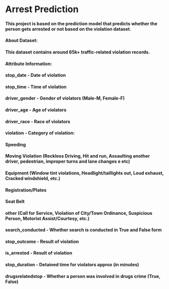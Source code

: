 # Arrest Prediction

#### This project is based on the prediction model that predicts whether the person gets arrested or not based on the violation dataset.

#### About Dataset:
#### This dataset contains around 65k+ traffic-related violation records.

#### Attribute Information:
#### stop_date - Date of violation
#### stop_time - Time of violation
#### driver_gender - Gender of violators (Male-M, Female-F)
#### driver_age - Age of violators
#### driver_race - Race of violators
#### violation - Category of violation:
#### Speeding
#### Moving Violation (Reckless Driving, Hit and run, Assaulting another driver, pedestrian, improper turns and lane changes e etc)
#### Equipment (Window tint violations, Headlight/taillights out, Loud exhaust, Cracked windshield, etc.)
#### Registration/Plates
#### Seat Belt
#### other (Call for Service, Violation of City/Town Ordinance, Suspicious Person, Motorist Assist/Courtesy, etc.)
#### search_conducted - Whether search is conducted in True and False form
#### stop_outcome - Result of violation
#### is_arrested - Result of violation
#### stop_duration - Detained time for violators approx (in minutes)
#### drugsrelatedstop - Whether a person was involved in drugs crime (True, False)
